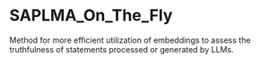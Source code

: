 # SAPLMA_On_The_Fly
Method  for more efficient utilization of embeddings to assess the truthfulness of statements processed or generated by LLMs. 
